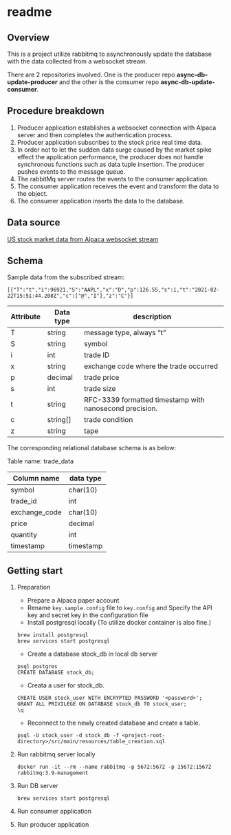 readme
======

## Overview

This is a project utilize rabbitmq to asynchronously update the database with the data collected from a websocket stream.

There are 2 repositories involved. One is the producer repo **async-db-update-producer** and the other is the consumer repo **async-db-update-consumer**.


## Procedure breakdown
1. Producer application establishes a websocket connection with Alpaca server and then completes the authentication process.
2. Producer application subscribes to the stock price real time data.
3. In order not to let the sudden data surge caused by the market spike effect the application performance, the producer does not handle synchronous functions such as data tuple insertion. The producer pushes events to the message queue.
4. The rabbitMq server routes the events to the consumer application.
5. The consumer application receives the event and transform the data to the object.
6. The consumer application inserts the data to the database.

## Data source
[US stock market data from Alpaca websocket stream](https://alpaca.markets/docs/api-documentation/api-v2/streaming/)

## Schema

Sample data from the subscribed stream:

```
[{"T":"t","i":96921,"S":"AAPL","x":"D","p":126.55,"s":1,"t":"2021-02-22T15:51:44.208Z","c":["@","I"],"z":"C"}]
```
| Attribute | Data type | description              |
|-----------|-----------|--------------------------|
| T         | string    | message type, always “t” |
| S         | string    | symbol                   |
| i         | int       | trade ID                 |
| x         | string    | exchange code where the trade occurred |
| p         | decimal   | trade price              |
| s         | int       | trade size               |
| t         | string    | RFC-3339 formatted timestamp with nanosecond precision. |
| c         | string[]  | trade condition          |
| z         | string    | tape                     |

The corresponding relational database schema is as below:

Table name: trade_data

| Column name   | data type |
|---------------|-----------|
| symbol        | char(10)  |
| trade_id      | int       |
| exchange_code | char(10)  |
| price         | decimal   |
| quantity      | int       |
| timestamp     | timestamp |

## Getting start

1. Preparation

	- Prepare a Alpaca paper account
	- Rename `key.sample.config` file to `key.config` and Specify the API key and secret key in the configuration file
	- Install postgresql locally (To utilize docker container is also fine.)

    ```
    brew install postgresql
    brew services start postgresql
    ```
    
	- Create a database stock_db in local db server
	
	```
	psql postgres
	CREATE DATABASE stock_db;
	```

	- Creata a user for stock_db.
	
	```
	CREATE USER stock_user WITH ENCRYPTED PASSWORD '<password>';
	GRANT ALL PRIVILEGE ON DATABASE stock_db TO stock_user;
	\q
	```
	
	- Reconnect to the newly created database and create a table.
	
	```
	psql -U stock_user -d stock_db -f <project-root-directory>/src/main/resources/table_creation.sql
	```

2. Run rabbitmq server locally

    ```
    docker run -it --rm --name rabbitmq -p 5672:5672 -p 15672:15672 rabbitmq:3.9-management
    ```

3. Run DB server

    ```
    brew services start postgresql
    ```

4. Run consumer application

5. Run producer application

